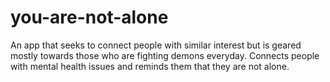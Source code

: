 # you-are-not-alone
An app that seeks to connect people with similar interest but is geared mostly towards those who are fighting demons everyday. Connects people with mental health issues and reminds them that they are not alone.
